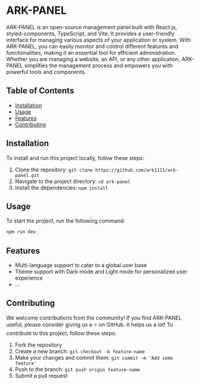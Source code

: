 # ARK-PANEL

ARK-PANEL is an open-source management panel built with React.js, styled-components, TypeScript, and Vite. It provides a user-friendly interface for managing various aspects of your application or system. With ARK-PANEL, you can easily monitor and control different features and functionalities, making it an essential tool for efficient administration. Whether you are managing a website, an API, or any other application, ARK-PANEL simplifies the management process and empowers you with powerful tools and components.

## Table of Contents

- [Installation](#installation)
- [Usage](#usage)
- [Features](#features)
- [Contributing](#contributing)

## Installation

To install and run this project locally, follow these steps:

1. Clone the repository: `git clone https://github.com/ark1111/ark-panel.git`
2. Navigate to the project directory: `cd ark-panel`
3. Install the dependencies: `npm install`

## Usage

To start the project, run the following command:

```bash
npm run dev
```

## Features

- Multi-language support to cater to a global user base
- Theme support with Dark mode and Light mode for personalized user experience
- ...

## Contributing

We welcome contributions from the community! If you find ARK-PANEL useful, please consider giving us a ⭐️ on GitHub. It helps us a lot!
To contribute to this project, follow these steps:

1. Fork the repository
2. Create a new branch: `git checkout -b feature-name`
3. Make your changes and commit them: `git commit -m 'Add some feature'`
4. Push to the branch: `git push origin feature-name`
5. Submit a pull request

